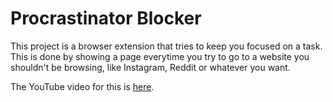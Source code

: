 # Procrastinator Blocker

This project is a browser extension that tries to keep you focused on a task. This is done by showing a page everytime you try to go to a website you shouldn't be browsing, like Instagram, Reddit or whatever you want.

The YouTube video for this is [here](https://www.youtube.com/watch?v=ONobtF52asA).
